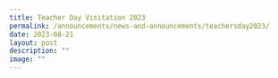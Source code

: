 ```yaml
---
title: Teacher Day Visitation 2023
permalink: /announcements/news-and-announcements/teachersday2023/
date: 2023-08-21
layout: post
description: ""
image: ""
---
```


